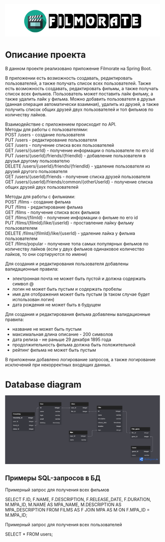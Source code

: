 ![](images/filmorate.png)

# Описание проекта
В данном проекте реализовано приложение Filmorate на Spring Boot.

В приложении есть возможность создавать, редактировать пользователей, а также получать список всех пользователей.
Также есть возможность создавать, редактировать фильмы, а также получать список всех фильмов. Пользователь может
поставить лайк фильму, а также удалить лайк у фильма. Можно добавить пользователя в друзья (данная операция
автоматически взаимная), удалить из друзей, а также получить список общих друзей двух пользователей и топ фильмов
по количеству лайков.

Взаимодействие с приложением происходит по API.  
Методы для работы с пользователями:  
POST /users - создание пользователя  
PUT /users - редактирование пользователя  
GET /users - получение списка всех пользователей  
GET /users/{userId} - получение информации о пользователе по его id  
PUT /users/{userId}/friends/{friendId} - добавление пользователя в друзья другому пользователю  
DELETE /users/{userId}/friends/{friendId} - удаление пользователя из друзей другого пользователя  
GET /users/{userId}/friends - получение списка друзей пользователя  
GET /users/{userId}/friends/common/{otherUserId} - получение списка общих друзей двух пользователей


Методы для работы с фильмами:  
POST /films - создание фильма  
PUT /films - редактирование фильма  
GET /films - получение списка всех фильмов  
GET /films/{filmId} - получение информации о фильме по его id  
PUT /films/{filmId}/like/{userId} - проставление лайку фильму пользователем  
DELETE /films/{filmId}/like/{userId} - удаление лайка у фильма пользователем  
GET /films/popular - получение топа самых популярных фильмов по количеству лайков (если у двух фильмов одинаковое
количество лайков, то они сортируются по имени)


Для создания и редактирования пользователя добавлены валидационные правила:
- электронная почта не может быть пустой и должна содержать символ @
- логин не может быть пустым и содержать пробелы
- имя для отображения может быть пустым (в таком случае будет использован логин)
- дата рождения не может быть в будущем

Для создания и редактирования фильма добавлены валидационные правила:
- название не может быть пустым
- максимальная длина описание - 200 символов
- дата релиза - не раньше 29 декабря 1895 года
- продолжительность фильма должна быть положительной
- рейтинг фильма не может быть пустым

В приложении добавлено логирование запросов, а также логирование исключений при некорректных входящих данных.

# Database diagram

![](images/diagram.png)

## Примеры SQL-запросов в БД

Примерный запрос для получения всех фильмов

SELECT F.ID, F.NAME, F.DESCRIPTION, F.RELEASE_DATE, F.DURATION, M.MPA_ID,
M.NAME AS MPA_NAME, M.DESCRIPTION  AS MPA_DESCRIPTION
FROM FILMS AS F
JOIN MPA AS M ON F.MPA_ID = M.MPA_ID;

Примерный запрос для получения всех пользователей

SELECT * 
FROM users;
